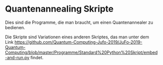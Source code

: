 # Quantenannealing Skripte
Dies sind die Programme, die man braucht, um einen Quantenannealer zu bedienen.

Die Skripte sind Variationen eines anderen Skriptes, das man unter dem Link https://github.com/Quantum-Computing-Jufo-2019/JuFo-2019-Quantum-Computing/blob/master/Programme/Standard%20Python%20Skript/embed-and-run.py findet.
